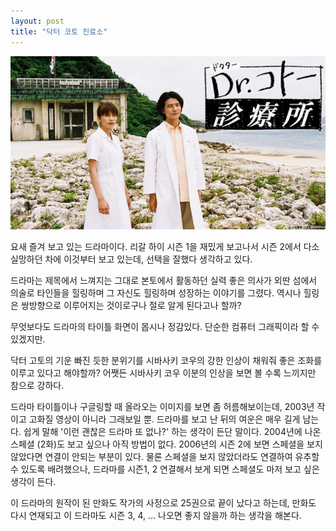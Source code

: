 ```yaml
---
layout: post
title: "닥터 코토 진료소"
---
```














![image](/assets/images/050002c138456fd0b1282ad57577fc72.png)







요새 즐겨 보고 있는 드라마이다. 리갈 하이 시즌 1을 재밌게 보고나서 시즌 2에서 다소 실망하던 차에 이것부터 보고 있는데, 선택을 잘했다 생각하고 있다.




드라마는 제목에서 느껴지는 그대로 본토에서 활동하던 실력 좋은 의사가 외딴 섬에서 의술로 타인들을 힐링하며 그 자신도 힐링하며 성장하는 이야기를 그렸다. 역시나 힐링은 쌍방향으로 이루어지는 것이로구나 절로 알게 된다고나 할까?




무엇보다도 드라마의 타이틀 화면이 몹시나 정감있다. 단순한 컴퓨터 그래픽이라 할 수 있겠지만. 




닥터 고토의 기운 빠진 듯한 분위기를 시바사키 코우의 강한 인상이 채워줘 좋은 조화를 이루고 있다고 해야할까? 어쨋든 시바사키 코우 이분의 인상을 보면 볼 수록 느끼지만 참으로 강하다.




드라마 타이틀이나 구글링할 때 올라오는 이미지를 보면 좀 허름해보이는데, 2003년 작이고 고화질 영상이 아니라 그래보일 뿐. 드라마를 보고 난 뒤의 여운은 매우 길게 남는다. 쉽게 말해 '이런 괜찮은 드라마 또 없나?' 하는 생각이 든단 말이다. 2004년에 나온 스페셜 (2화)도 보고 싶으나 아직 방법이 없다. 2006년의 시즌 2에 보면 스페셜을 보지 않았다면 연결이 안되는 부분이 있다. 물론 스페셜을 보지 않았더라도 연결하여 유추할 수 있도록 배려했으나, 드라마를 시즌1, 2 연결해서 보게 되면 스페셜도 마저 보고 싶은 생각이 든다.




이 드라마의 원작이 된 만화도 작가의 사정으로 25권으로 끝이 났다고 하는데, 만화도 다시 연재되고 이 드라마도 시즌 3, 4, ... 나오면 좋지 않을까 하는 생각을 해본다. 


